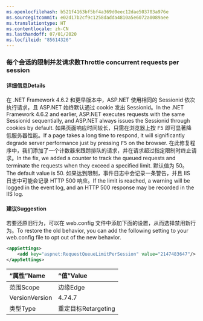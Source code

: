 ```yaml
---
ms.openlocfilehash: b521f4163bf5bf4a369d0eec12dae503703a976e
ms.sourcegitcommit: e02d17b2cf9c1258dadda4810a5e6072a0089aee
ms.translationtype: HT
ms.contentlocale: zh-CN
ms.lasthandoff: 07/01/2020
ms.locfileid: "85614326"
---
```

### <a name="throttle-concurrent-requests-per-session"></a><span data-ttu-id="90e0f-101">每个会话的限制并发请求数</span><span class="sxs-lookup"><span data-stu-id="90e0f-101">Throttle concurrent requests per session</span></span>

#### <a name="details"></a><span data-ttu-id="90e0f-102">详细信息</span><span class="sxs-lookup"><span data-stu-id="90e0f-102">Details</span></span>

<span data-ttu-id="90e0f-103">在 .NET Framework 4.6.2 和更早版本中，ASP.NET 使用相同的 Sessionid 依次执行请求，且 ASP.NET 始终默认通过 cookie 发出 Sessionid。</span><span class="sxs-lookup"><span data-stu-id="90e0f-103">In the .NET Framework 4.6.2 and earlier, ASP.NET executes requests with the same Sessionid sequentially, and ASP.NET always issues the Sessionid through cookies by default.</span></span> <span data-ttu-id="90e0f-104">如果页面响应时间较长，只需在浏览器上按 <kbd>F5</kbd> 即可显著降低服务器性能。</span><span class="sxs-lookup"><span data-stu-id="90e0f-104">If a page takes a long time to respond, it will significantly degrade server performance just by pressing <kbd>F5</kbd> on the browser.</span></span> <span data-ttu-id="90e0f-105">在此修复程序中，我们添加了一个计数器来跟踪排队的请求，并在请求超过指定限制时终止请求。</span><span class="sxs-lookup"><span data-stu-id="90e0f-105">In the fix, we added a counter to track the queued requests and terminate the requests when they exceed a specified limit.</span></span> <span data-ttu-id="90e0f-106">默认值为 50。</span><span class="sxs-lookup"><span data-stu-id="90e0f-106">The default value is 50.</span></span> <span data-ttu-id="90e0f-107">如果达到限制，事件日志中会记录一条警告，并且 IIS 日志中可能会记录 HTTP 500 响应。</span><span class="sxs-lookup"><span data-stu-id="90e0f-107">If the limit is reached, a warning will be logged in the event log, and an HTTP 500 response may be recorded in the IIS log.</span></span>

#### <a name="suggestion"></a><span data-ttu-id="90e0f-108">建议</span><span class="sxs-lookup"><span data-stu-id="90e0f-108">Suggestion</span></span>

<span data-ttu-id="90e0f-109">若要还原旧行为，可以在 web.config 文件中添加下面的设置，从而选择禁用新行为。</span><span class="sxs-lookup"><span data-stu-id="90e0f-109">To restore the old behavior, you can add the following setting to your web.config file to opt out of the new behavior.</span></span>

```xml
<appSettings>
    <add key="aspnet:RequestQueueLimitPerSession" value="2147483647"/>
</appSettings>
```

| <span data-ttu-id="90e0f-110">“属性”</span><span class="sxs-lookup"><span data-stu-id="90e0f-110">Name</span></span>    | <span data-ttu-id="90e0f-111">“值”</span><span class="sxs-lookup"><span data-stu-id="90e0f-111">Value</span></span>       |
|:--------|:------------|
| <span data-ttu-id="90e0f-112">范围</span><span class="sxs-lookup"><span data-stu-id="90e0f-112">Scope</span></span>   | <span data-ttu-id="90e0f-113">边缘</span><span class="sxs-lookup"><span data-stu-id="90e0f-113">Edge</span></span>        |
| <span data-ttu-id="90e0f-114">Version</span><span class="sxs-lookup"><span data-stu-id="90e0f-114">Version</span></span> | <span data-ttu-id="90e0f-115">4.7</span><span class="sxs-lookup"><span data-stu-id="90e0f-115">4.7</span></span>         |
| <span data-ttu-id="90e0f-116">类型</span><span class="sxs-lookup"><span data-stu-id="90e0f-116">Type</span></span>    | <span data-ttu-id="90e0f-117">重定目标</span><span class="sxs-lookup"><span data-stu-id="90e0f-117">Retargeting</span></span> |
